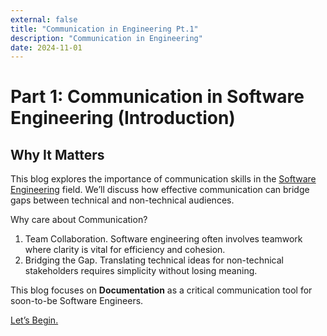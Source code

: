 ```yaml
---
external: false
title: "Communication in Engineering Pt.1"
description: "Communication in Engineering"
date: 2024-11-01
---
```

# Part 1: Communication in Software Engineering (Introduction)

## Why It Matters

This blog explores the importance of communication skills in the [Software Engineering](https://www.coursera.org/articles/software-engineer) field. We’ll discuss how effective communication can bridge gaps between technical and non-technical audiences.

Why care about Communication?
1. Team Collaboration. Software engineering often involves teamwork where clarity is vital for efficiency and cohesion.
2. Bridging the Gap. Translating technical ideas for non-technical stakeholders requires simplicity without losing meaning.

This blog focuses on **Documentation** as a critical communication tool for soon-to-be Software Engineers.

[Let’s Begin.](../communication2)

